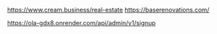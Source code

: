 https://www.cream.business/real-estate
https://baserenovations.com/


https://ola-gdx8.onrender.com/api/admin/v1/signup